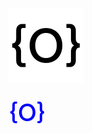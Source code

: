 [![alt text](https://raw.githubusercontent.com/ottomated/svelte5-issue-repro/main/banner2.svg)](https://example.com)

<svg xmlns="http://www.w3.org/2000/svg" width="60" height="60" viewBox="0 0 60 60">
	<style>
		:root { --color: #00FF00; }
		@media (prefers-color-scheme: light) { :root { --color: #0000FF; } }
		@media (prefers-color-scheme: dark) { :root { --color: #FF0000; } }
		g {
		fill: var(--color);
		}
	</style>
	<g>
		<path d="M6.14,18.04v6.4c0,2.15-.94,3.85-2.71,3.85h-.41v3.43h.41c1.77,0,2.71,1.69,2.71,3.85v6.4c0,3.83,2.68,5.27,4.33,5.27h3.2v-3.16h-2.27c-.88,0-1.37-.83-1.37-1.79v-7.53c0-3.8-2.59-4.74-2.59-4.74,0,0,2.59-.95,2.59-4.74v-7.53c0-.96,.49-1.79,1.37-1.79h2.27v-3.16h-3.2c-1.65,0-4.33,1.44-4.33,5.27Z" />
		<path d="M56.57,28.29c-1.77,0-2.71-1.69-2.71-3.85v-6.4c0-3.83-2.68-5.27-4.33-5.27h-3.2v3.16h2.27c.88,0,1.37,.83,1.37,1.79v7.53c0,3.8,2.59,4.74,2.59,4.74,0,0-2.59,.95-2.59,4.74v7.53c0,.96-.49,1.79-1.37,1.79h-2.27v3.16h3.2c1.65,0,4.33-1.44,4.33-5.27v-6.4c0-2.15,.94-3.85,2.71-3.85h.41v-3.43h-.41Z" />
		<path d="M30,16.03c-7.74,0-13.09,5.78-13.09,13.97s5.34,13.97,13.09,13.97,13.09-5.78,13.09-13.97-5.34-13.97-13.09-13.97Zm0,24.01c-5.19,0-8.6-3.99-8.6-10.04s3.41-10.04,8.6-10.04,8.6,3.99,8.6,10.04-3.41,10.04-8.6,10.04Z" />
	</g>
</svg>
